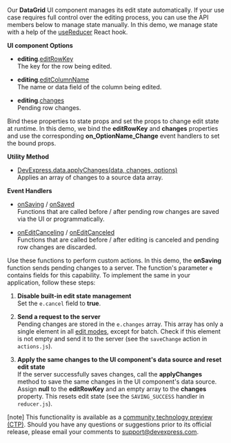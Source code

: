 Our **DataGrid** UI component manages its edit state automatically. If your use case requires full control over the editing process, you can use the API members below to manage state manually. In this demo, we manage state with a help of the <a href="https://reactjs.org/docs/hooks-reference.html#usereducer" target="_blank">useReducer</a> React hook.

**UI component Options**

- **editing**.[editRowKey](/Documentation/ApiReference/UI_Widgets/dxDataGrid/Configuration/editing/#editRowKey)        
The key for the row being edited.

- **editing**.[editColumnName](/Documentation/ApiReference/UI_Widgets/dxDataGrid/Configuration/editing/#editColumnName)        
The name or data field of the column being edited.

- **editing**.[changes](/Documentation/ApiReference/UI_Widgets/dxDataGrid/Configuration/editing/#changes)       
Pending row changes.

Bind these properties to state props and set the props to change edit state at runtime. In this demo, we bind the **editRowKey** and **changes** properties and use the corresponding **on_OptionName_Change** event handlers to set the bound props.

**Utility Method**

- [DevExpress.data.applyChanges(data, changes, options)](/Documentation/ApiReference/Data_Layer/Utils/#applyChangesdata_changes_options)      
Applies an array of changes to a source data array.

**Event Handlers**

- [onSaving](/Documentation/ApiReference/UI_Widgets/dxDataGrid/Configuration/#onSaving) / [onSaved](/Documentation/ApiReference/UI_Widgets/dxDataGrid/Configuration/#onSaved)        
Functions that are called before / after pending row changes are saved via the UI or programmatically.

- [onEditCanceling](/Documentation/ApiReference/UI_Widgets/dxDataGrid/Configuration/#onEditCanceling) / [onEditCanceled](/Documentation/ApiReference/UI_Widgets/dxDataGrid/Configuration/#onEditCanceled)      
Functions that are called before / after editing is canceled and pending row changes are discarded.

Use these functions to perform custom actions. In this demo, the **onSaving** function sends pending changes to a server. The function's parameter `e` contains fields for this capability. To implement the same in your application, follow these steps:

1. **Disable built-in edit state management**       
Set the `e.cancel` field to **true**.

1. **Send a request to the server**      
Pending changes are stored in the `e.changes` array. This array has only a single element in all [edit modes](/Documentation/ApiReference/UI_Widgets/dxDataGrid/Configuration/editing/#mode), except for batch. Check if this element is not empty and send it to the server (see the `saveChange` action in `actions.js`).

1. **Apply the same changes to the UI component's data source and reset edit state**       
If the server successfully saves changes, call the **applyChanges** method to save the same changes in the UI component's data source. Assign **null** to the **editRowKey** and an empty array to the **changes** property. This resets edit state (see the `SAVING_SUCCESS` handler in `reducer.js`).

[note] This functionality is available as a <a href="https://www.devexpress.com/aboutus/pre-release.xml" target="_blank">community technology preview (CTP)</a>. Should you have any questions or suggestions prior to its official release, please email your comments to <a href="mailto:support@devexpress.com">support@devexpress.com</a>.